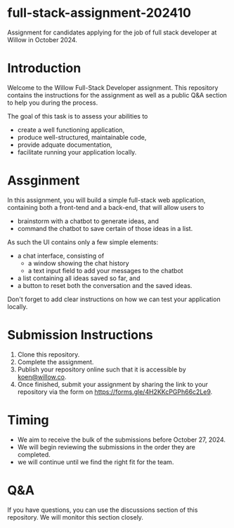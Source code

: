 # full-stack-assignment-202410
Assignment for candidates applying for the job of full stack developer at Willow in October 2024.

# Introduction

Welcome to the Willow Full-Stack Developer assignment. This repository contains the instructions for the assignment as well as a public Q&A section to help you during the process.

The goal of this task is to assess your abilities to 
* create a well functioning application,
* produce well-structured, maintainable code, 
* provide adquate documentation,
* facilitate running your application locally.

# Assginment

In this assignment, you will build a simple full-stack web application, containing both a front-tend and a back-end, that will allow users to 

* brainstorm with a chatbot to generate ideas, and
* command the chatbot to save certain of those ideas in a list.

As such the UI contains only a few simple elements:

* a chat interface, consisting of
  * a window showing the chat history
  * a text input field to add your messages to the chatbot
* a list containing all ideas saved so far, and
* a button to reset both the conversation and the saved ideas.

Don't forget to add clear instructions on how we can test your application locally. 

# Submission Instructions

1.	Clone this repository.
2.	Complete the assignment.
3.	Publish your repository online such that it is accessible by koen@willow.co.
4.	Once finished, submit your assignment by sharing the link to your repository via the form on https://forms.gle/4H2KKcPGPh66c2Le9.

# Timing

* We aim to receive the bulk of the submissions before October 27, 2024.
* We will begin reviewing the submissions in the order they are completed.
* we will continue until we find the right fit for the team.

# Q&A

If you have questions, you can use the discussions section of this repository. We will monitor this section closely.
